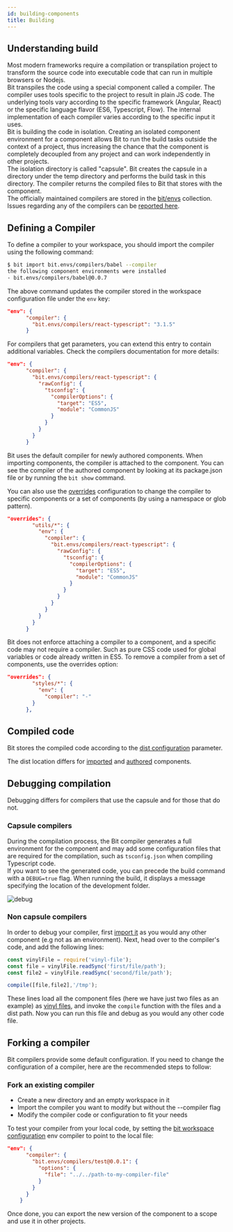 ```yaml
---
id: building-components
title: Building
---
```


## Understanding build

Most modern frameworks require a compilation or transpilation project to transform the source code into executable code that can run in multiple browsers or Nodejs.  
Bit transpiles the code using a special component called a compiler. The compiler uses tools specific to the project to result in plain JS code. The underlying tools vary according to the specific framework (Angular, React) or the specific language flavor (ES6, Typescript, Flow). The internal implementation of each compiler varies according to the specific input it uses.  
Bit is building the code in isolation. Creating an isolated component environment for a component allows Bit to run the build tasks outside the context of a project, thus increasing the chance that the component is completely decoupled from any project and can work independently in other projects.  
The isolation directory is called "capsule". Bit creates the capsule in a directory under the temp directory and performs the build task in this directory. The compiler returns the compiled files to Bit that stores with the component.  
The officially maintained compilers are stored in the [bit/envs](https://bit.dev/bit/envs) collection. Issues regarding any of the compilers can be [reported here](https://github.com/teambit/envs).

## Defining a Compiler

To define a compiler to your workspace, you should import the compiler using the following command:  

```bash
$ bit import bit.envs/compilers/babel --compiler
the following component environments were installed
- bit.envs/compilers/babel@0.0.7
```

The above command updates the compiler stored in the workspace configuration file under the `env` key:  

```json
"env": {
      "compiler": {
        "bit.envs/compilers/react-typescript": "3.1.5"
      }
```

For compilers that get parameters, you can extend this entry to contain additional variables. Check the compilers documentation for more details:  

```json
"env": {
      "compiler": {
        "bit.envs/compilers/react-typescript": {
          "rawConfig": {
            "tsconfig": {
              "compilerOptions": {
                "target": "ES5",
                "module": "CommonJS"
              }
            }
          }
        }
      }
```

Bit uses the default compiler for newly authored components. When importing components, the compiler is attached to the component. You can see the compiler of the authored component by looking at its package.json file or by running the `bit show` command.  

You can also use the [overrides](/docs/overrides) configuration to change the compiler to specific components or a set of components (by using a namespace or glob pattern).  

```json
"overrides": {
        "utils/*": {
          "env": {
            "compiler": {
              "bit.envs/compilers/react-typescript": {
                "rawConfig": {
                  "tsconfig": {
                    "compilerOptions": {
                      "target": "ES5",
                      "module": "CommonJS"
                    }
                  }
                }
              }
            }
          }
        }
      }
```

Bit does not enforce attaching a compiler to a component, and a specific code may not require a compiler. Such as pure CSS code used for global variables or code already written in ES5. To remove a compiler from a set of components, use the overrides option:  

```json
"overrides": {
        "styles/*": {
          "env": {
            "compiler": "-"
        }
      },
```

## Compiled code

Bit stores the compiled code according to the [dist configuration](/docs/conf-bit-json#dist) parameter.  

The dist location differs for [imported](/docs/workspace#build-directory) and [authored](/docs/workspace#build-files) components.  

## Debugging compilation

Debugging differs for compilers that use the capsule and for those that do not.  

### Capsule compilers

During the compilation process, the Bit compiler generates a full environment for the component and may add some configuration files that are required for the compilation, such as `tsconfig.json` when compiling Typescript code.  
If you want to see the generated code, you can precede the build command with a `DEBUG=true` flag. When running the build, it displays a message specifying the location of the development folder.  

![debug](https://storage.googleapis.com/static.bit.dev/docs/gifs/build-debug.gif)

### Non capsule compilers

In order to debug your compiler, first [import it](/docs/apis/cli-all#import) as you would any other component (e.g not as an environment).
Next, head over to the compiler's code, and add the following lines:

```js
const vinylFile = require('vinyl-file');
const file = vinylFile.readSync('first/file/path');
const file2 = vinylFile.readSync('second/file/path');

compile([file,file2],'/tmp');
```

These lines load all the component files (here we have just two files as an example) as [vinyl files](https://github.com/sindresorhus/vinyl-file), and invoke the `compile` function with the files and a dist path. Now you can run this file and debug as you would any other code file.

## Forking a compiler

Bit compilers provide some default configuration. If you need to change the configuration of a compiler, here are the recommended steps to follow:  

### Fork an existing compiler

- Create a new directory and an empty workspace in it
- Import the compiler you want to modify but without the --compiler flag
- Modify the compiler code or configuration to fit your needs

To test your compiler from your local code, by setting the [bit workspace configuration](/docs/conf-bit-json.html) env compiler to point to the local file:  

```json
"env": {
      "compiler": {
        "bit.envs/compilers/test@0.0.1": {
          "options": {
            "file": "../../path-to-my-compiler-file"
          }
        }
      }
    }
```

Once done, you can export the new version of the component to a scope and use it in other projects.  
